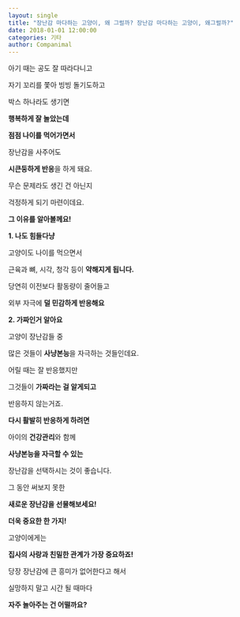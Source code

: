 ```yaml
---
layout: single
title: "장난감 마다하는 고양이, 왜 그럴까? 장난감 마다하는 고양이, 왜그럴까?"
date: 2018-01-01 12:00:00
categories: 기타
author: Companimal
---
```


아기 때는 공도 잘 따라다니고

자기 꼬리를 쫓아 빙빙 돌기도하고

박스 하나라도 생기면

**행복하게 잘 놀았는데**

**점점 나이를 먹어가면서**

장난감을 사주어도

**시큰둥하게 반응**을 하게 돼요.

무슨 문제라도 생긴 건 아닌지

걱정하게 되기 마련이데요.

**그 이유를 알아볼께요!**

**1. 나도 힘들다냥**

고양이도 나이를 먹으면서

근육과 뼈, 시각, 청각 등이 **약해지게 됩니다.**

당연히 이전보다 활동량이 줄어들고

외부 자극에 **덜 민감하게 반응해요**

**2. 가짜인거 알아요**

고양이 장난감들 중

많은 것들이 **사냥본능**을 자극하는 것들인데요.

어릴 때는 잘 반응했지만

그것들이 **가짜라는 걸 알게되고**

반응하지 않는거죠.

**다시 활발히 반응하게 하려면**

아이의 **건강관리**와 함께

**사냥본능을 자극할 수 있는**

장난감을 선택하시는 것이 좋습니다.

그 동안 써보지 못한

**새로운 장난감을 선물해보세요!**

**더욱 중요한 한 가지!**

고양이에게는

**집사의 사랑과 친밀한 관계가 가장 중요하죠!**

당장 장난감에 큰 흥미가 없어한다고 해서

실망하지 말고 시간 될 때마다

**자주 놀아주는 건 어떨까요?**

